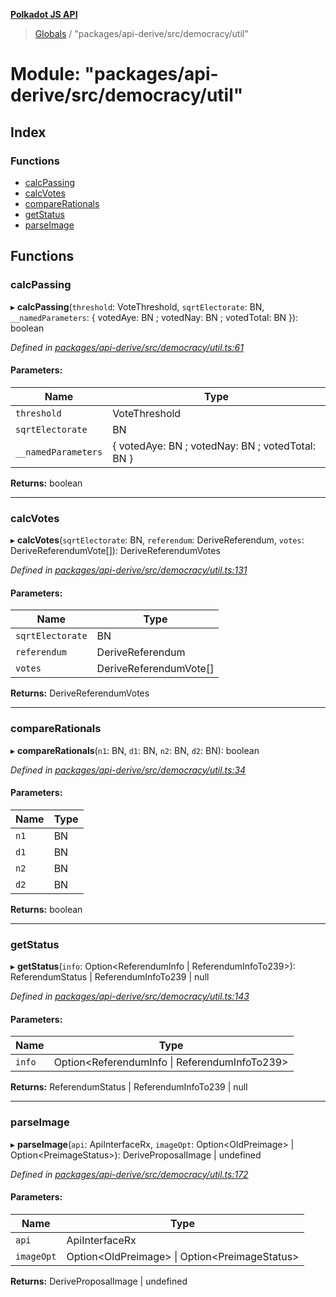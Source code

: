 **[Polkadot JS API](../README.md)**

> [Globals](../globals.md) / "packages/api-derive/src/democracy/util"

# Module: "packages/api-derive/src/democracy/util"

## Index

### Functions

* [calcPassing](_packages_api_derive_src_democracy_util_.md#calcpassing)
* [calcVotes](_packages_api_derive_src_democracy_util_.md#calcvotes)
* [compareRationals](_packages_api_derive_src_democracy_util_.md#comparerationals)
* [getStatus](_packages_api_derive_src_democracy_util_.md#getstatus)
* [parseImage](_packages_api_derive_src_democracy_util_.md#parseimage)

## Functions

### calcPassing

▸ **calcPassing**(`threshold`: VoteThreshold, `sqrtElectorate`: BN, `__namedParameters`: { votedAye: BN ; votedNay: BN ; votedTotal: BN  }): boolean

*Defined in [packages/api-derive/src/democracy/util.ts:61](https://github.com/polkadot-js/api/blob/95c4f03bc/packages/api-derive/src/democracy/util.ts#L61)*

#### Parameters:

Name | Type |
------ | ------ |
`threshold` | VoteThreshold |
`sqrtElectorate` | BN |
`__namedParameters` | { votedAye: BN ; votedNay: BN ; votedTotal: BN  } |

**Returns:** boolean

___

### calcVotes

▸ **calcVotes**(`sqrtElectorate`: BN, `referendum`: DeriveReferendum, `votes`: DeriveReferendumVote[]): DeriveReferendumVotes

*Defined in [packages/api-derive/src/democracy/util.ts:131](https://github.com/polkadot-js/api/blob/95c4f03bc/packages/api-derive/src/democracy/util.ts#L131)*

#### Parameters:

Name | Type |
------ | ------ |
`sqrtElectorate` | BN |
`referendum` | DeriveReferendum |
`votes` | DeriveReferendumVote[] |

**Returns:** DeriveReferendumVotes

___

### compareRationals

▸ **compareRationals**(`n1`: BN, `d1`: BN, `n2`: BN, `d2`: BN): boolean

*Defined in [packages/api-derive/src/democracy/util.ts:34](https://github.com/polkadot-js/api/blob/95c4f03bc/packages/api-derive/src/democracy/util.ts#L34)*

#### Parameters:

Name | Type |
------ | ------ |
`n1` | BN |
`d1` | BN |
`n2` | BN |
`d2` | BN |

**Returns:** boolean

___

### getStatus

▸ **getStatus**(`info`: Option\<ReferendumInfo \| ReferendumInfoTo239>): ReferendumStatus \| ReferendumInfoTo239 \| null

*Defined in [packages/api-derive/src/democracy/util.ts:143](https://github.com/polkadot-js/api/blob/95c4f03bc/packages/api-derive/src/democracy/util.ts#L143)*

#### Parameters:

Name | Type |
------ | ------ |
`info` | Option\<ReferendumInfo \| ReferendumInfoTo239> |

**Returns:** ReferendumStatus \| ReferendumInfoTo239 \| null

___

### parseImage

▸ **parseImage**(`api`: ApiInterfaceRx, `imageOpt`: Option\<OldPreimage> \| Option\<PreimageStatus>): DeriveProposalImage \| undefined

*Defined in [packages/api-derive/src/democracy/util.ts:172](https://github.com/polkadot-js/api/blob/95c4f03bc/packages/api-derive/src/democracy/util.ts#L172)*

#### Parameters:

Name | Type |
------ | ------ |
`api` | ApiInterfaceRx |
`imageOpt` | Option\<OldPreimage> \| Option\<PreimageStatus> |

**Returns:** DeriveProposalImage \| undefined
